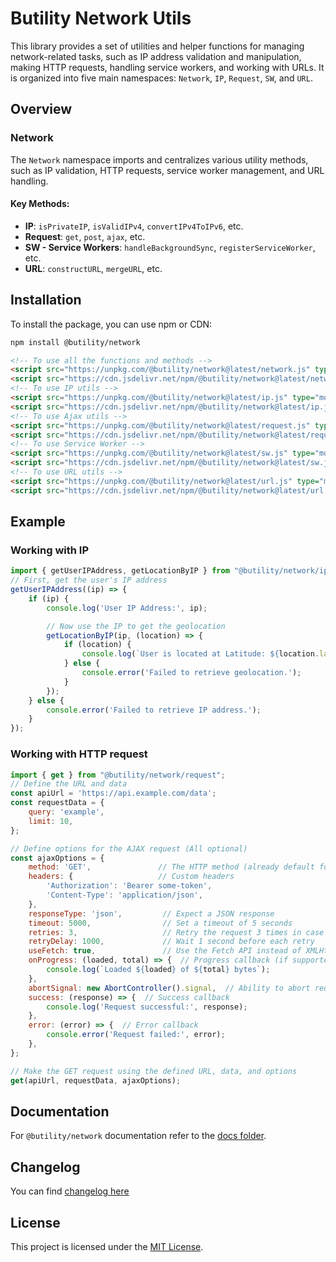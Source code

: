 
# Butility Network Utils

This library provides a set of utilities and helper functions for managing network-related tasks, such as IP address validation and manipulation, making HTTP requests, handling service workers, and working with URLs. It is organized into five main namespaces: `Network`, `IP`, `Request`, `SW`, and `URL`.

## Overview

### **Network**
The `Network` namespace imports and centralizes various utility methods, such as IP validation, HTTP requests, service worker management, and URL handling.

#### Key Methods:
- **IP**: `isPrivateIP`, `isValidIPv4`, `convertIPv4ToIPv6`, etc.
- **Request**: `get`, `post`, `ajax`, etc.
- **SW - Service Workers**: `handleBackgroundSync`, `registerServiceWorker`, etc.
- **URL**: `constructURL`, `mergeURL`, etc.

## Installation

To install the package, you can use npm or CDN:

```sh
npm install @butility/network
```

```html
<!-- To use all the functions and methods -->
<script src="https://unpkg.com/@butility/network@latest/network.js" type="module"></script>
<script src="https://cdn.jsdelivr.net/npm/@butility/network@latest/network.js" type="module"></script>
<!-- To use IP utils -->
<script src="https://unpkg.com/@butility/network@latest/ip.js" type="module"></script>
<script src="https://cdn.jsdelivr.net/npm/@butility/network@latest/ip.js" type="module"></script>
<!-- To use Ajax utils -->
<script src="https://unpkg.com/@butility/network@latest/request.js" type="module"></script>
<script src="https://cdn.jsdelivr.net/npm/@butility/network@latest/request.js" type="module"></script>
<!-- To use Service Worker -->
<script src="https://unpkg.com/@butility/network@latest/sw.js" type="module"></script>
<script src="https://cdn.jsdelivr.net/npm/@butility/network@latest/sw.js" type="module"></script>
<!-- To use URL utils -->
<script src="https://unpkg.com/@butility/network@latest/url.js" type="module"></script>
<script src="https://cdn.jsdelivr.net/npm/@butility/network@latest/url.js" type="module"></script>
```
## Example

### Working with IP

```javascript
import { getUserIPAddress, getLocationByIP } from "@butility/network/ip"; 
// First, get the user's IP address
getUserIPAddress((ip) => {
    if (ip) {
        console.log('User IP Address:', ip);

        // Now use the IP to get the geolocation
        getLocationByIP(ip, (location) => {
            if (location) {
                console.log(`User is located at Latitude: ${location.latitude}, Longitude: ${location.longitude}`);
            } else {
                console.error('Failed to retrieve geolocation.');
            }
        });
    } else {
        console.error('Failed to retrieve IP address.');
    }
});

```

### Working with HTTP request

```javascript
import { get } from "@butility/network/request";
// Define the URL and data
const apiUrl = 'https://api.example.com/data';
const requestData = {
    query: 'example',
    limit: 10,
};

// Define options for the AJAX request (All optional)
const ajaxOptions = {
    method: 'GET',               // The HTTP method (already default for 'get')
    headers: {                   // Custom headers
        'Authorization': 'Bearer some-token',
        'Content-Type': 'application/json',
    },
    responseType: 'json',         // Expect a JSON response
    timeout: 5000,                // Set a timeout of 5 seconds
    retries: 3,                   // Retry the request 3 times in case of failure
    retryDelay: 1000,             // Wait 1 second before each retry
    useFetch: true,               // Use the Fetch API instead of XMLHttpRequest
    onProgress: (loaded, total) => {  // Progress callback (if supported)
        console.log(`Loaded ${loaded} of ${total} bytes`);
    },
    abortSignal: new AbortController().signal,  // Ability to abort request in Fetch API
    success: (response) => {  // Success callback
        console.log('Request successful:', response);
    },
    error: (error) => {  // Error callback
        console.error('Request failed:', error);
    },
};

// Make the GET request using the defined URL, data, and options
get(apiUrl, requestData, ajaxOptions);
```

## Documentation

For `@butility/network` documentation refer to the [docs folder](https://github.com/butility/network/tree/main/docs).

## Changelog

You can find [changelog here](https://github.com/butility/network/tree/main/docs/changelog.md)

## License

This project is licensed under the [MIT License](LICENSE.md).
